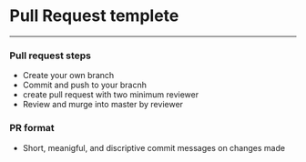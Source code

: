 # Pull Request templete
_________

### Pull request steps

* Create your own branch
* Commit and push to your bracnh
* create pull request with two minimum reviewer
* Review and murge into master by reviewer 

### PR format
* Short, meanigful, and discriptive commit messages on changes made
